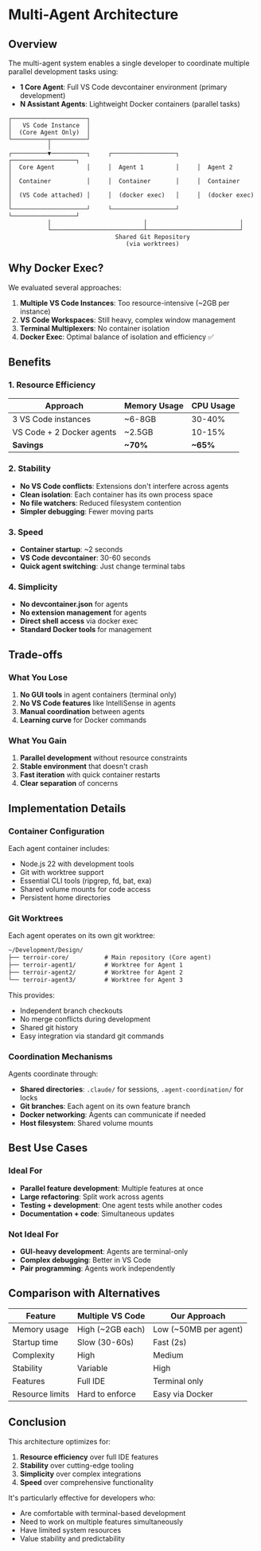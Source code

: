 # Multi-Agent Architecture

## Overview

The multi-agent system enables a single developer to coordinate multiple parallel development tasks using:

- **1 Core Agent**: Full VS Code devcontainer environment (primary development)
- **N Assistant Agents**: Lightweight Docker containers (parallel tasks)

```text
┌─────────────────────┐
│   VS Code Instance  │
│  (Core Agent Only)  │
└──────────┬──────────┘
           │
┌──────────▼──────────┐     ┌──────────────────┐     ┌──────────────────┐
│  Core Agent         │     │  Agent 1         │     │  Agent 2         │
│  Container          │     │  Container       │     │  Container       │
│  (VS Code attached) │     │  (docker exec)   │     │  (docker exec)   │
└─────────────────────┘     └──────────────────┘     └──────────────────┘
           │                          │                          │
           └──────────────────────────┴──────────────────────────┘
                              Shared Git Repository
                                 (via worktrees)
```

## Why Docker Exec?

We evaluated several approaches:

1. **Multiple VS Code Instances**: Too resource-intensive (~2GB per instance)
2. **VS Code Workspaces**: Still heavy, complex window management
3. **Terminal Multiplexers**: No container isolation
4. **Docker Exec**: Optimal balance of isolation and efficiency ✅

## Benefits

### 1. Resource Efficiency

| Approach | Memory Usage | CPU Usage |
|----------|-------------|-----------|
| 3 VS Code instances | ~6-8GB | 30-40% |
| VS Code + 2 Docker agents | ~2.5GB | 10-15% |
| **Savings** | **~70%** | **~65%** |

### 2. Stability

- **No VS Code conflicts**: Extensions don't interfere across agents
- **Clean isolation**: Each container has its own process space
- **No file watchers**: Reduced filesystem contention
- **Simpler debugging**: Fewer moving parts

### 3. Speed

- **Container startup**: ~2 seconds
- **VS Code devcontainer**: 30-60 seconds
- **Quick agent switching**: Just change terminal tabs

### 4. Simplicity

- **No devcontainer.json** for agents
- **No extension management** for agents
- **Direct shell access** via docker exec
- **Standard Docker tools** for management

## Trade-offs

### What You Lose

1. **No GUI tools** in agent containers (terminal only)
2. **No VS Code features** like IntelliSense in agents
3. **Manual coordination** between agents
4. **Learning curve** for Docker commands

### What You Gain

1. **Parallel development** without resource constraints
2. **Stable environment** that doesn't crash
3. **Fast iteration** with quick container restarts
4. **Clear separation** of concerns

## Implementation Details

### Container Configuration

Each agent container includes:

- Node.js 22 with development tools
- Git with worktree support
- Essential CLI tools (ripgrep, fd, bat, exa)
- Shared volume mounts for code access
- Persistent home directories

### Git Worktrees

Each agent operates on its own git worktree:

```markdown
~/Development/Design/
├── terroir-core/          # Main repository (Core agent)
├── terroir-agent1/        # Worktree for Agent 1
├── terroir-agent2/        # Worktree for Agent 2
└── terroir-agent3/        # Worktree for Agent 3
```

This provides:

- Independent branch checkouts
- No merge conflicts during development
- Shared git history
- Easy integration via standard git commands

### Coordination Mechanisms

Agents coordinate through:

- **Shared directories**: `.claude/` for sessions, `.agent-coordination/` for locks
- **Git branches**: Each agent on its own feature branch
- **Docker networking**: Agents can communicate if needed
- **Host filesystem**: Shared volume mounts

## Best Use Cases

### Ideal For

- **Parallel feature development**: Multiple features at once
- **Large refactoring**: Split work across agents
- **Testing + development**: One agent tests while another codes
- **Documentation + code**: Simultaneous updates

### Not Ideal For

- **GUI-heavy development**: Agents are terminal-only
- **Complex debugging**: Better in VS Code
- **Pair programming**: Agents work independently

## Comparison with Alternatives

| Feature         | Multiple VS Code | Our Approach          |
| --------------- | ---------------- | --------------------- |
| Memory usage    | High (~2GB each) | Low (~50MB per agent) |
| Startup time    | Slow (30-60s)    | Fast (2s)             |
| Complexity      | High             | Medium                |
| Stability       | Variable         | High                  |
| Features        | Full IDE         | Terminal only         |
| Resource limits | Hard to enforce  | Easy via Docker       |

## Conclusion

This architecture optimizes for:

1. **Resource efficiency** over full IDE features
2. **Stability** over cutting-edge tooling
3. **Simplicity** over complex integrations
4. **Speed** over comprehensive functionality

It's particularly effective for developers who:

- Are comfortable with terminal-based development
- Need to work on multiple features simultaneously
- Have limited system resources
- Value stability and predictability
